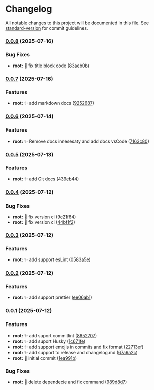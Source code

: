 # Changelog

All notable changes to this project will be documented in this file. See [standard-version](https://github.com/conventional-changelog/standard-version) for commit guidelines.

### [0.0.8](https://github.com/jasvdev/docs/compare/v0.0.7...v0.0.8) (2025-07-16)


### Bug Fixes

* **root:** :bug: fix title block code ([83aeb0b](https://github.com/jasvdev/docs/commit/83aeb0bcdfeb74a0e6f9e56d98b166166467c71c))

### [0.0.7](https://github.com/jasvdev/docs/compare/v0.0.6...v0.0.7) (2025-07-16)


### Features

* **root:** :sparkles: add markdown docs ([9252687](https://github.com/jasvdev/docs/commit/92526870f92d0647f2b682f6266dc7d14bd7886e))

### [0.0.6](https://github.com/jasvdev/docs/compare/v0.0.5...v0.0.6) (2025-07-14)


### Features

* **root:** :sparkles: Remove docs innesesaty and add docs vsCode ([7163c80](https://github.com/jasvdev/docs/commit/7163c80f78b1f2f557f1b46e626275b24b6baee7))

### [0.0.5](https://github.com/jasvdev/docs/compare/v0.0.4...v0.0.5) (2025-07-13)


### Features

* **root:** :sparkles: add Git docs ([439eb44](https://github.com/jasvdev/docs/commit/439eb449ce29ec85336d46e2ea1f9efba2e7f884))

### [0.0.4](https://github.com/jasvdev/docs/compare/v0.0.3...v0.0.4) (2025-07-12)


### Bug Fixes

* **root:** :bug: fix version ci ([9c21f64](https://github.com/jasvdev/docs/commit/9c21f6473400eb536fb3f31f16131630d52ca02e))
* **root:** :bug: fix version ci ([44bf1f2](https://github.com/jasvdev/docs/commit/44bf1f2f9c205d5de87cb856a63a3c1f0a1643c8))

### [0.0.3](https://github.com/jasvdev/docs/compare/v0.0.2...v0.0.3) (2025-07-12)


### Features

* **root:** :sparkles: add support esLint ([0583a5e](https://github.com/jasvdev/docs/commit/0583a5e4b43d1dae5fe651afe3478b694414e79d))

### [0.0.2](https://github.com/jasvdev/docs/compare/v0.0.1...v0.0.2) (2025-07-12)


### Features

* **root:** :sparkles: add support prettier ([ee06ab1](https://github.com/jasvdev/docs/commit/ee06ab1cc968cce022641bbcc089dfde9c486713))

### 0.0.1 (2025-07-12)


### Features

* **root:** :sparkles: add suport commitlint ([8652707](https://github.com/jasvdev/docs/commit/865270738d252cab58496cb9e17324b45ab951be))
* **root:** :sparkles: add suport Husky ([1c671fe](https://github.com/jasvdev/docs/commit/1c671fe38df552d1cf7e5ed49c6c9d3846dfc214))
* **root:** :sparkles: add support emojis in commits and fix format ([22713ef](https://github.com/jasvdev/docs/commit/22713ef4dd850073e51fff0e7294880b45117f5c))
* **root:** :sparkles: add support to release and changelog.md ([67a9a2c](https://github.com/jasvdev/docs/commit/67a9a2ce84fd1ee3f7f554155df3438b7453d891))
* **root:** :tada: initial commit ([1ea991b](https://github.com/jasvdev/docs/commit/1ea991b52b41630de643b3aa839fa5466c6c9c7f))


### Bug Fixes

* **root:** :bug: delete dependecie and fix command ([989d8d7](https://github.com/jasvdev/docs/commit/989d8d7971ce272903294984f7ac0db8f8d52c5c))
